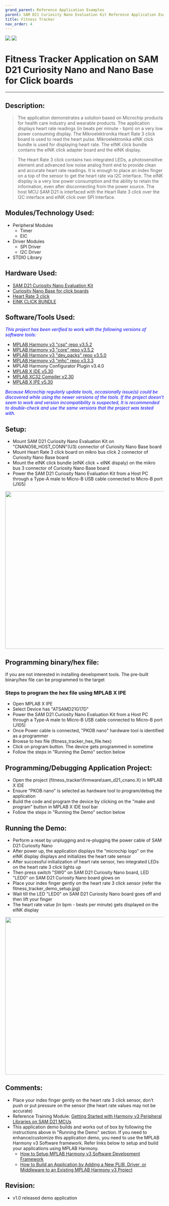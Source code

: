 ```yaml
---
grand_parent: Reference Application Examples
parent: SAM D21 Curiosity Nano Evaluation Kit Reference Application Examples
title: Fitness Tracker
nav_order: 4
---
```

<img src = "images/microchip_logo.png">
<img src = "images/microchip_mplab_harmony_logo_small.png">

# Fitness Tracker Application on SAM D21 Curiosity Nano and Nano Base for Click boards
-----

## Description:

> The application demonstrates a solution based on Microchip products for health care industry
  and wearable products. The application displays heart rate readings (in beats per minute - bpm) 
  on a very low power consuming display. The Mikroelektronika Heart Rate 3 click board is used 
  to read the heart pulse. Mikroelektronika eINK click bundle is used for displaying heart rate. 
  The eINK click bundle contains the eINK click adapter board and the eINK display. 
    
> The Heart Rate 3 click contains two integrated LEDs, a photosensitive element and advanced low 
    noise analog front end to provide clean and accurate heart rate readings. It is enough to place 
    an index finger on a top of the sensor to get the heart rate via I2C interface. The eINK display 
    is a very low power consumption and the ability to retain the information, even after disconnecting 
    from the power source. The host MCU SAM D21 is interfaced with the Heart Rate 3 click over the I2C 
    interface and eINK click over SPI Interface. 

## Modules/Technology Used:

- Peripheral Modules      
	- Timer
	- EIC
- Driver Modules	
	- SPI Driver
	- I2C Driver
- STDIO Library

## Hardware Used:

- [SAM D21 Curiosity Nano Evaluation Kit](https://www.microchip.com/Developmenttools/ProductDetails/DM320119)   
- [Curiosity Nano Base for click boards](https://www.microchip.com/Developmenttools/ProductDetails/AC164162)
- [Heart Rate 3 click](https://www.mikroe.com/heart-rate-3-click)
- [EINK CLICK BUNDLE](https://www.mikroe.com/eink-click)

## Software/Tools Used:
<span style="color:blue"> *This project has been verified to work with the following versions of software tools:*</span>  

 - [MPLAB Harmony v3 "csp" repo v3.5.2](https://github.com/Microchip-MPLAB-Harmony/csp/releases/tag/v3.5.2)
 - [MPLAB Harmony v3 "core" repo v3.5.2](https://github.com/Microchip-MPLAB-Harmony/core/releases/tag/v3.5.2)          
 - [MPLAB Harmony v3 "dev_packs" repo v3.5.0](https://github.com/Microchip-MPLAB-Harmony/dev_packs/releases/tag/v3.5.0)  
 - [MPLAB Harmony v3 "mhc" repo v3.3.3](https://github.com/Microchip-MPLAB-Harmony/mhc/releases/tag/v3.3.3)    
 - MPLAB Harmony Configurator Plugin v3.4.0
 - [MPLAB X IDE v5.30](https://www.microchip.com/mplab/mplab-x-ide)
 - [MPLAB XC32 Compiler v2.30](https://www.microchip.com/mplab/compilers)
 - [MPLAB X IPE v5.30](https://www.microchip.com/mplab/mplab-integrated-programming-environment)  

 <span style="color:blue"> *Because Microchip regularly update tools, occasionally issue(s) could be discovered while using the newer versions of the tools. If the project doesn’t seem to work and version incompatibility is suspected, It is recommended to double-check and use the same versions that the project was tested with.* </span> 

## Setup:
- Mount SAM D21 Curiosity Nano Evaluation Kit on "CNANO56_HOST_CONN"(U3) connector of Curiosity Nano Base board
- Mount Heart Rate 3 click board on mikro bus click 2 connector of Curiosity Nano Base board
- Mount the eINK click bundle (eINK click + eINK dispaly) on the mikro bus 3 connector of Curiosity Nano Base board
- Power the SAM D21 Curiosity Nano Evaluation Kit from a Host PC through a Type-A male to Micro-B USB cable connected to Micro-B port (J105)  
<img src = "images/fitness_tracker_demo_setup.jpg" width="600" height="500" align="middle">

## Programming binary/hex file:
If you are not interested in installing development tools. The pre-built binary/hex file can be programmed to the target

### Steps to program the hex file using MPLAB X IPE
- Open MPLAB X IPE
- Select Device has "ATSAMD21G17D"
- Power the SAM D21 Curiosity Nano Evaluation Kit from a Host PC through a Type-A male to Micro-B USB cable connected to Micro-B port (J105)
- Once Power cable is connected, "PKOB nano" hardware tool is identified as a programmer
- Browse to hex file (fitness_tracker_hex_file.hex)
- Click on program button. The device gets programmed in sometime
- Follow the steps in "Running the Demo" section below

## Programming/Debugging Application Project:
- Open the project (fitness_tracker\firmware\sam_d21_cnano.X) in MPLAB X IDE
- Ensure "PKOB nano" is selected as hardware tool to program/debug the application
- Build the code and program the device by clicking on the "make and program" button in MPLAB X IDE tool bar
- Follow the steps in "Running the Demo" section below

## Running the Demo:
- Perform a reset by unplugging and re-plugging the power cable of SAM D21 Curiosity Nano
- After power up, the application displays the "microchip logo" on the eINK display displays and initializes the heart rate sensor
- After successful initialization of heart rate sensor, two integrated LEDs on the heart rate 3 click lights up
- Then press switch "SW0" on SAM D21 Curiosity Nano board, LED "LED0" on SAM D21 Curiosity Nano board glows on
- Place your index finger gently on the heart rate 3 click sensor (refer the fitness_tracker_demo_setup.jpg)
- Wait till the LED "LED0" on SAM D21 Curiosity Nano board goes off and then lift your finger
- The heart rate value (in bpm - beats per minute) gets displayed on the eINK display  
<img src = "images/fitness_tracker_demo_run.jpg" width="600" height="500" align="middle">

## Comments:
- Place your index finger gently on the heart rate 3 click sensor, don’t push or put pressure on the sensor (the heart rate values may not be accurate)
- Reference Training Module: [Getting Started with Harmony v3 Peripheral Libraries on SAM D21 MCUs](https://microchipdeveloper.com/harmony3:samd21-getting-started-training-module)
- This application demo builds and works out of box by following the instructions above in "Running the Demo" section. If you need to enhance/customize this application demo, you need to use the MPLAB Harmony v3 Software framework. Refer links below to setup and build your applications using MPLAB Harmony. 
	- [How to Setup MPLAB Harmony v3 Software Development Framework](https://www.microchip.com/mymicrochip/filehandler.aspx?ddocname=en1000821) 
	- [How to Build an Application by Adding a New PLIB, Driver, or Middleware to an Existing MPLAB Harmony v3 Project](http://ww1.microchip.com/downloads/en/DeviceDoc/How_to_Build_Application_Adding_PLIB_%20Driver_or_Middleware%20_to_MPLAB_Harmony_v3Project_DS90003253A.pdf)  
               
## Revision: 
- v1.0 released demo application
